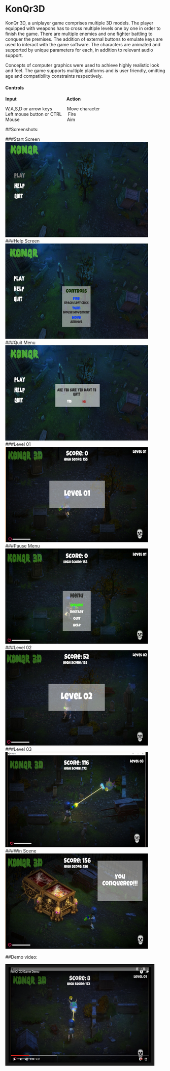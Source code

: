 # KonQr3D

  KonQr 3D, a uniplayer game comprises multiple 3D models. The player equipped with weapons has to cross multiple levels one by one in order to finish the game. There are multiple enemies and one fighter battling to conquer the premises. The addition of external buttons to emulate keys are used to interact with the game software. The characters are animated and supported by unique parameters for each, in addition to relevant audio support.

Concepts of computer graphics were used to achieve highly realistic look and feel. The game supports multiple platforms and is user friendly, omitting age and compatibility constraints respectively. 

<h4>Controls</h4>

<b>Input</b> &nbsp; &nbsp;  &nbsp;  &nbsp; &nbsp;&nbsp;&nbsp;&nbsp;&nbsp;&nbsp;&nbsp;&nbsp;&nbsp;&nbsp;&nbsp;&nbsp;&nbsp;&nbsp;&nbsp;&nbsp;&nbsp; &nbsp;&nbsp;&nbsp; &nbsp;&nbsp;&nbsp;&nbsp;&nbsp; &nbsp; &nbsp;<b>Action</b>

W,A,S,D or arrow keys	 &nbsp;  &nbsp;  &nbsp;  &nbsp;  &nbsp;&nbsp;	Move character<br/>
Left mouse button or CTRL	 &nbsp; &nbsp;  Fire<br/>
Mouse	  &nbsp;  &nbsp;  &nbsp;  &nbsp;  &nbsp;  &nbsp; &nbsp;&nbsp;&nbsp;&nbsp;&nbsp;&nbsp;&nbsp;&nbsp;&nbsp; &nbsp;&nbsp;&nbsp;&nbsp;&nbsp;&nbsp;&nbsp;&nbsp;&nbsp; &nbsp;  &nbsp;  &nbsp;Aim<br/>

##Screenshots:

###Start Screen
<img src="https://github.com/shikha735/KonQr3D/blob/master/Screenshots/Start%20Screen.JPG" width="450" height="300"/><br/>
###Help Screen
<img src="https://github.com/shikha735/KonQr3D/blob/master/Screenshots/Help%20Screen.JPG" width="450" height="300"/><br/>
###Quit Menu
<img src="https://github.com/shikha735/KonQr3D/blob/master/Screenshots/Quit%20Menu.JPG" width="450" height="300"/><br/>
###Level 01
<img src="https://github.com/shikha735/KonQr3D/blob/master/Screenshots/Level%2001%20beginning.JPG" width="450" height="300"/><br/>
###Pause Menu
<img src="https://github.com/shikha735/KonQr3D/blob/master/Screenshots/Pause%20Menu.JPG" width="450" height="300"/><br/>
###Level 02
<img src="https://github.com/shikha735/KonQr3D/blob/master/Screenshots/Level%2002%20beginning.JPG" width="450" height="300"/><br/>
###Level 03
<img src="https://github.com/shikha735/KonQr3D/blob/master/Screenshots/Level%2003.png" width="450" height="300"/><br/>
###Win Scene
<img src="https://github.com/shikha735/KonQr3D/blob/master/Screenshots/Win%20Scene.JPG" width="450" height="300"/><br/>

##Demo video:<br/>


<a href="https://www.youtube.com/watch?v=RWGQKk-rNgQ" target="_blank"><img src="https://github.com/shikha735/KonQr3D/blob/master/Screenshots%20and%20Demo%20video/Youtube_Video.png" alt="KonQr 3D Demo" width="450" height="300" border="10" /></a>
